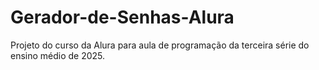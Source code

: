 # Gerador-de-Senhas-Alura

Projeto do curso da Alura para aula de programação da terceira série do ensino médio de 2025.
